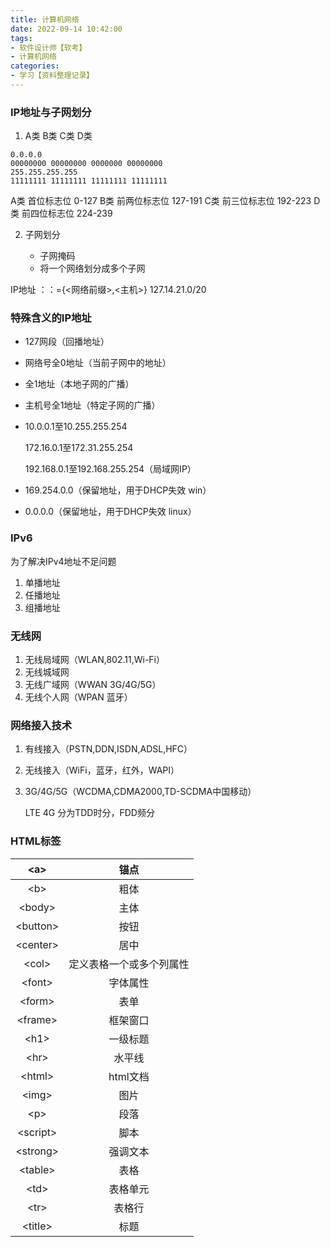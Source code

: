 ```yaml
---
title: 计算机网络
date: 2022-09-14 10:42:00
tags:
- 软件设计师【软考】
- 计算机网络
categories:
- 学习【资料整理记录】
---
```


### IP地址与子网划分

1. A类 B类 C类 D类

```
0.0.0.0 
00000000 00000000 0000000 00000000
255.255.255.255
11111111 11111111 11111111 11111111
```
A类 首位标志位	0-127
B类 前两位标志位	127-191
C类 前三位标志位	192-223
D类 前四位标志位	224-239

2. 子网划分

	- 子网掩码
	- 将一个网络划分成多个子网

IP地址 ：：={<网络前缀>,<主机>}
127.14.21.0/20

### 特殊含义的IP地址

- 127网段（回播地址）

- 网络号全0地址（当前子网中的地址）

- 全1地址（本地子网的广播）

- 主机号全1地址（特定子网的广播）

- 10.0.0.1至10.255.255.254

  172.16.0.1至172.31.255.254

  192.168.0.1至192.168.255.254（局域网IP）

- 169.254.0.0（保留地址，用于DHCP失效 win）

- 0.0.0.0（保留地址，用于DHCP失效 linux）

### IPv6

为了解决IPv4地址不足问题

1. 单播地址
2. 任播地址
3. 组播地址

### 无线网

1. 无线局域网（WLAN,802.11,Wi-Fi）
2. 无线城域网
3. 无线广域网（WWAN 3G/4G/5G）
4. 无线个人网（WPAN 蓝牙）

### 网络接入技术

1. 有线接入（PSTN,DDN,ISDN,ADSL,HFC）

2. 无线接入（WiFi，蓝牙，红外，WAPI）

3. 3G/4G/5G（WCDMA,CDMA2000,TD-SCDMA中国移动）

   LTE 4G 分为TDD时分，FDD频分

### HTML标签

|   \<a>    |           锚点           |
| :-------: | :----------------------: |
|   \<b>    |           粗体           |
|  \<body>  |           主体           |
| \<button> |           按钮           |
| \<center> |           居中           |
|  \<col>   | 定义表格一个或多个列属性 |
|  \<font>  |         字体属性         |
|  \<form>  |           表单           |
| \<frame>  |         框架窗口         |
|   \<h1>   |         一级标题         |
|   \<hr>   |          水平线          |
|  \<html>  |         html文档         |
|  \<img>   |           图片           |
|   \<p>    |           段落           |
| \<script> |           脚本           |
| \<strong> |         强调文本         |
| \<table>  |           表格           |
|   \<td>   |         表格单元         |
|   \<tr>   |          表格行          |
| \<title>  |           标题           |